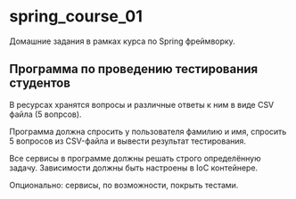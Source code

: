 # spring_course_01

Домашние задания в рамках курса по Spring фреймворку.

## Программа по проведению тестирования студентов

В ресурсах хранятся вопросы и различные ответы к ним в виде CSV файла (5 вопрсов). 

Программа должна спросить у пользователя фамилию и имя, спросить 5 вопросов из CSV-файла и вывести результат тестирования.

Все сервисы в программе должны решать строго определённую задачу. Зависимости должны быть настроены в IoC контейнере.

Опционально: сервисы, по возможности, покрыть тестами. 
